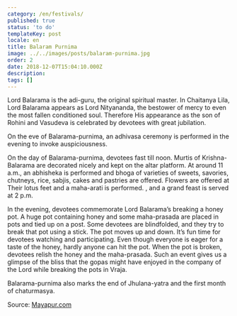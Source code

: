 ```yaml
---
category: /en/festivals/
published: true
status: 'to do'
templateKey: post
locale: en
title: Balaram Purnima
image: ../../images/posts/balaram-purnima.jpg
order: 2
date: 2018-12-07T15:04:10.000Z
description:
tags: []
---
```


Lord Balarama is the adi-guru, the original spiritual master. In Chaitanya Lila, Lord Balarama appears as Lord Nityananda, the bestower of mercy to even the most fallen conditioned soul. Therefore His appearance as the son of Rohini and Vasudeva is celebrated by devotees with great jubilation.

On the eve of Balarama-purnima, an adhivasa ceremony is performed in the evening to invoke auspiciousness.

On the day of Balarama-purnima, devotees fast till noon. Murtis of Krishna-Balarama are decorated nicely and kept on the altar platform. At around 11 a.m., an abhisheka is performed and bhoga of varieties of sweets, savories, chutneys, rice, sabjis, cakes and pastries are offered. Flowers are offered at Their lotus feet and a maha-arati is performed. , and a grand feast is served at 2 p.m.

In the evening, devotees commemorate Lord Balarama’s breaking a honey pot. A huge pot containing honey and some maha-prasada are placed in pots and tied up on a post. Some devotees are blindfolded, and they try to break that pot using a stick. The pot moves up and down. It’s fun time for devotees watching and participating. Even though everyone is eager for a taste of the honey, hardly anyone can hit the pot. When the pot is broken, devotees relish the honey and the maha-prasada. Such an event gives us a glimpse of the bliss that the gopas might have enjoyed in the company of the Lord while breaking the pots in Vraja.

Balarama-purnima also marks the end of Jhulana-yatra and the first month of chaturmasya.

Source: [Mayapur.com](http://mayapur.com)
